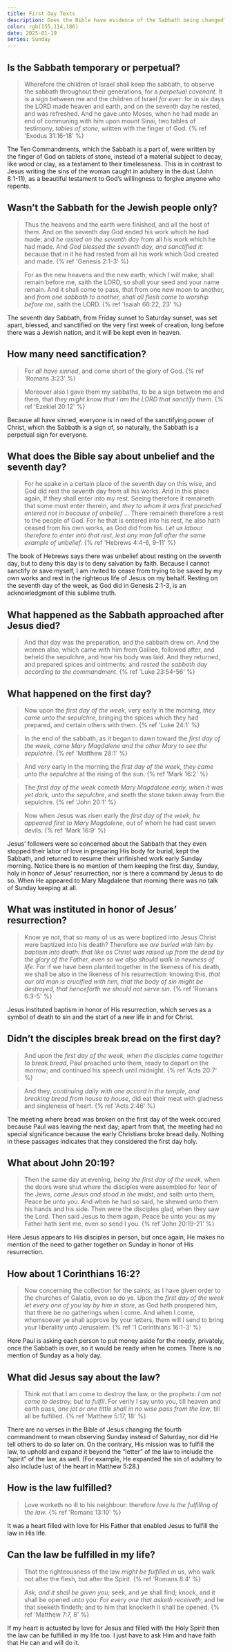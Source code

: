 ```yaml
---
title: First Day Texts
description: Does the Bible have evidence of the Sabbath being changed? Explore the texts mentioning the first day to find out.
color: rgb(155,114,186)
date: 2025-01-19
series: Sunday
---
```


## Is the Sabbath temporary or perpetual?

> Wherefore the children of Israel shall keep the sabbath, to observe the sabbath throughout their generations, for a *perpetual covenant*. It is a sign between me and the children of Israel *for ever*: for in six days the LORD made heaven and earth, and on the seventh day he rested, and was refreshed. And he gave unto Moses, when he had made an end of communing with him upon mount Sinai, two tables of testimony, *tables of stone*, written with the finger of God.
{% ref 'Exodus 31:16-18' %}

The Ten Commandments, which the Sabbath is a part of, were written by the finger of God on tablets of stone, instead of a material subject to decay, like wood or clay, as a testament to their timelessness. This is in contrast to Jesus writing the sins of the woman caught in adultery in the dust (<a>John 8:1-11</a>), as a beautiful testament to God’s willingness to forgive anyone who repents.

## Wasn’t the Sabbath for the Jewish people only?

> Thus the heavens and the earth were finished, and all the host of them. And on the seventh day God ended his work which he had made; and *he rested on the seventh day* from all his work which he had made. And *God blessed the seventh day, and sanctified it*: because that in it he had rested from all his work which God created and made.
{% ref 'Genesis 2:1-3' %}

> For as the new heavens and the new earth, which I will make, shall remain before me, saith the LORD, so shall your seed and your name remain. And it shall come to pass, that from one new moon to another, and *from one sabbath to another, shall all flesh come to worship before me*, saith the LORD.
{% ref 'Isaiah 66:22, 23' %}

The seventh day Sabbath, from Friday sunset to Saturday sunset, was set apart, blessed, and sanctified on the very first week of creation, long before there was a Jewish nation, and it will be kept even in heaven.

## How many need sanctification?

> For *all have sinned*, and come short of the glory of God.
{% ref 'Romans 3:23' %}

> Moreover also I gave them my sabbaths, to be a sign between me and them, that *they might know that I am the LORD that sanctify them*.
{% ref 'Ezekiel 20:12' %}

Because all have sinned, everyone is in need of the sanctifying power of Christ, which the Sabbath is a sign of, so naturally, the Sabbath is a perpetual sign for everyone.

## What does the Bible say about unbelief and the seventh day?

> For he spake in a certain place of the seventh day on this wise, and God did rest the seventh day from all his works. And in this place again, If they shall enter into my rest. Seeing therefore it remaineth that some must enter therein, and *they to whom it was first preached entered not in because of unbelief* ... There remaineth therefore a rest to the people of God. For he that is entered into his rest, he also hath ceased from his own works, as God did from his. *Let us labour therefore to enter into that rest, lest any man fall after the same example of unbelief*.
{% ref 'Hebrews 4:4-6, 9-11' %}

The book of Hebrews says there was unbelief about resting on the seventh day, but to deny this day is to deny salvation by faith. Because I cannot sanctify or save myself, I am invited to cease from trying to be saved by my own works and rest in the righteous life of Jesus on my behalf. Resting on the seventh day of the week, as God did in <a>Genesis 2:1-3</a>, is an acknowledgment of this sublime truth.

## What happened as the Sabbath approached after Jesus died?

> And that day was the preparation, and the sabbath drew on. And the women also, which came with him from Galilee, followed after, and beheld the sepulchre, and how his body was laid. And they returned, and prepared spices and ointments; and *rested the sabbath day according to the commandment*.
{% ref 'Luke 23:54-56' %}

## What happened on the first day?

> Now upon the *first day of the week*, very early in the morning, *they came unto the sepulchre*, bringing the spices which they had prepared, and certain others with them.
{% ref 'Luke 24:1' %}

> In the end of the sabbath, as it began to dawn toward the *first day of the week, came Mary Magdalene and the other Mary to see the sepulchre*.
{% ref 'Matthew 28:1' %}

> And very early in the morning the *first day of the week, they came unto the sepulchre* at the rising of the sun.
{% ref 'Mark 16:2' %}

> The *first day of the week cometh Mary Magdalene early, when it was yet dark, unto the sepulchre*, and seeth the stone taken away from the sepulchre.
{% ref 'John 20:1' %}

> Now when Jesus was risen early the *first day of the week, he appeared first to Mary Magdalene*, out of whom he had cast seven devils.
{% ref 'Mark 16:9' %}

Jesus’ followers were so concerned about the Sabbath that they even stopped their labor of love in preparing His body for burial, kept the Sabbath, and returned to resume their unfinished work early Sunday morning. Notice there is no mention of them keeping the first day, Sunday, holy in honor of Jesus’ resurrection, nor is there a command by Jesus to do so. When He appeared to Mary Magdalene that morning there was no talk of Sunday keeping at all.

## What was instituted in honor of Jesus’ resurrection?

> Know ye not, that so many of us as were baptized into Jesus Christ were baptized into his death? Therefore *we are buried with him by baptism into death: that like as Christ was raised up from the dead by the glory of the Father, even so we also should walk in newness of life*. For if we have been planted together in the likeness of his death, we shall be also in the likeness of his resurrection: knowing this, *that our old man is crucified with him, that the body of sin might be destroyed, that henceforth we should not serve sin*.
{% ref 'Romans 6:3-5' %}

Jesus instituted baptism in honor of His resurrection, which serves as a symbol of death to sin and the start of a new life in and for Christ.

## Didn’t the disciples break bread on the first day?

> And upon the *first day of the week, when the disciples came together to break bread*, Paul preached unto them, ready to depart on the morrow; and continued his speech until midnight.
{% ref 'Acts 20:7' %}

> And they, *continuing daily with one accord in the temple, and breaking bread from house to house*, did eat their meat with gladness and singleness of heart.
{% ref 'Acts 2:46' %}

The meeting where bread was broken on the first day of the week occured because Paul was leaving the next day; apart from that, the meeting had no special significance because the early Christians broke bread daily. Nothing in these passages indicates that they considered the first day holy.

## What about John 20:19?

> Then the same day at evening, *being the first day of the week*, when the doors were shut where the disciples were assembled for fear of the Jews, *came Jesus and stood in the midst*, and saith unto them, Peace be unto you. And when he had so said, he shewed unto them his hands and his side. Then were the disciples glad, when they saw the Lord. Then said Jesus to them again, Peace be unto you: as my Father hath sent me, even so send I you.
{% ref 'John 20:19-21' %}

Here Jesus appears to His disciples in person, but once again, He makes no mention of the need to gather together on Sunday in honor of His resurrection.

## How about 1 Corinthians 16:2?

> Now concerning the collection for the saints, as I have given order to the churches of Galatia, even so do ye. Upon the *first day of the week let every one of you lay by him in store*, as God hath prospered him, that there be no gatherings when I come. And when I come, whomsoever ye shall approve by your letters, them will I send to bring your liberality unto Jerusalem.
{% ref '1 Corinthians 16:1-3' %}

Here Paul is asking each person to put money aside for the needy, privately, once the Sabbath is over, so it would be ready when he comes. There is no mention of Sunday as a holy day.

## What did Jesus say about the law?

> Think not that I am come to destroy the law, or the prophets: *I am not come to destroy, but to fulfil*. For verily I say unto you, till heaven and earth pass, *one jot or one tittle shall in no wise pass from the law*, till all be fulfilled.
{% ref 'Matthew 5:17, 18' %}

There are no verses in the Bible of Jesus changing the fourth commandment to mean observing Sunday instead of Saturday, nor did He tell others to do so later on. On the contrary, His mission was to fulfill the law, to uphold and expand it beyond the “letter” of the law to include the “spirit” of the law, as well. (For example, He expanded the sin of adultery to also include lust of the heart in <a>Matthew 5:28</a>.)

## How is the law fulfilled?

> Love worketh no ill to his neighbour: therefore *love is the fulfilling of the law*.
{% ref 'Romans 13:10' %}

It was a heart filled with love for His Father that enabled Jesus to fulfill the law in His life.

## Can the law be fulfilled in my life?

> That the righteousness of the law *might be fulfilled in us*, who walk not after the flesh, but after the Spirit.
{% ref 'Romans 8:4' %}

> *Ask, and it shall be given you*; seek, and ye shall find; knock, and it shall be opened unto you: *For every one that asketh receiveth*; and he that seeketh findeth; and to him that knocketh it shall be opened.
{% ref 'Matthew 7:7, 8' %}

If my heart is actuated by love for Jesus and filled with the Holy Spirit then the law can be fulfilled in my life too. I just have to ask Him and have faith that He can and will do it.